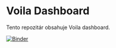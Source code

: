 # Voila Dashboard

Tento repozitár obsahuje Voila dashboard.

[![Binder](https://mybinder.org/badge_logo.svg)](https://mybinder.org/v2/gh/fulekset/voila-dashboard/main?labpath=https%3A%2F%2Fgithub.com%2Ffulekset%2Fvoila-dashboard%2Fblob%2Fmain%2Fpriklad.ipynb)
